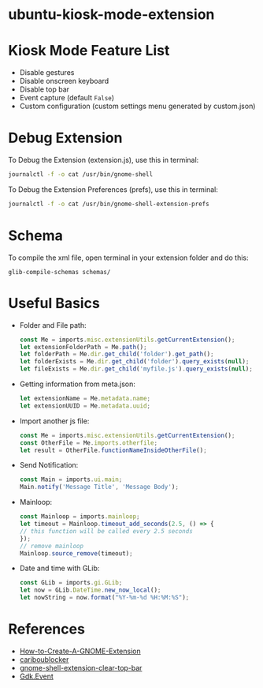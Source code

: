 # ubuntu-kiosk-mode-extension

# Kiosk Mode Feature List
- Disable gestures
- Disable onscreen keyboard
- Disable top bar
- Event capture (default `False`)
- Custom configuration (custom settings menu generated by custom.json)

# Debug Extension
To Debug the Extension (extension.js), use this in terminal:
```bash
journalctl -f -o cat /usr/bin/gnome-shell
```

To Debug the Extension Preferences (prefs), use this in terminal:
```bash
journalctl -f -o cat /usr/bin/gnome-shell-extension-prefs
```

# Schema
To compile the xml file, open terminal in your extension folder and do this:
```
glib-compile-schemas schemas/
```

# Useful Basics
- Folder and File path:
    ```javascript
    const Me = imports.misc.extensionUtils.getCurrentExtension();
    let extensionFolderPath = Me.path();
    let folderPath = Me.dir.get_child('folder').get_path();
    let folderExists = Me.dir.get_child('folder').query_exists(null);
    let fileExists = Me.dir.get_child('myfile.js').query_exists(null);
    ```
- Getting information from meta.json:
    ```javascript
    let extensionName = Me.metadata.name;
    let extensionUUID = Me.metadata.uuid;
    ```
- Import another js file:
    ```javascript
    const Me = imports.misc.extensionUtils.getCurrentExtension();
    const OtherFile = Me.imports.otherfile;
    let result = OtherFile.functionNameInsideOtherFile();
    ```
- Send Notification:
    ```javascript
    const Main = imports.ui.main;
    Main.notify('Message Title', 'Message Body');
    ```
- Mainloop:
    ```javascript
    const Mainloop = imports.mainloop;
    let timeout = Mainloop.timeout_add_seconds(2.5, () => {
    // this function will be called every 2.5 seconds
    });
    // remove mainloop
    Mainloop.source_remove(timeout);
    ```
- Date and time with GLib:
    ```javascript
    const GLib = imports.gi.GLib;
    let now = GLib.DateTime.new_now_local();
    let nowString = now.format("%Y-%m-%d %H:%M:%S");
    ```

# References
- [How-to-Create-A-GNOME-Extension](https://www.codeproject.com/Articles/5271677/How-to-Create-A-GNOME-Extension)
- [cariboublocker](https://github.com/lxylxy123456/cariboublocker)
- [gnome-shell-extension-clear-top-bar](https://github.com/superterran/gnome-shell-extension-clear-top-bar)
- [Gdk.Event](https://valadoc.org/gdk-3.0/Gdk.Event.html)